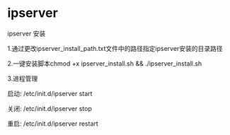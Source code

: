 # ipserver
ipserver 安装

1.通过更改ipserver_install_path.txt文件中的路径指定ipserver安装的目录路径

2.一键安装脚本chmod +x ipserver_install.sh && ./ipserver_install.sh

3.进程管理

启动: /etc/init.d/ipserver start

关闭: /etc/init.d/ipserver stop

重启: /etc/init.d/ipserver restart
